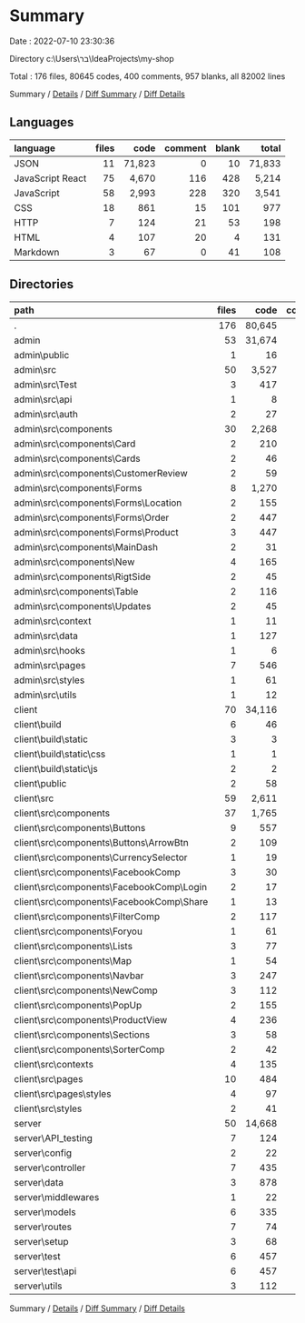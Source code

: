 # Summary

Date : 2022-07-10 23:30:36

Directory c:\\Users\\בר\\IdeaProjects\\my-shop

Total : 176 files,  80645 codes, 400 comments, 957 blanks, all 82002 lines

Summary / [Details](details.md) / [Diff Summary](diff.md) / [Diff Details](diff-details.md)

## Languages
| language | files | code | comment | blank | total |
| :--- | ---: | ---: | ---: | ---: | ---: |
| JSON | 11 | 71,823 | 0 | 10 | 71,833 |
| JavaScript React | 75 | 4,670 | 116 | 428 | 5,214 |
| JavaScript | 58 | 2,993 | 228 | 320 | 3,541 |
| CSS | 18 | 861 | 15 | 101 | 977 |
| HTTP | 7 | 124 | 21 | 53 | 198 |
| HTML | 4 | 107 | 20 | 4 | 131 |
| Markdown | 3 | 67 | 0 | 41 | 108 |

## Directories
| path | files | code | comment | blank | total |
| :--- | ---: | ---: | ---: | ---: | ---: |
| . | 176 | 80,645 | 400 | 957 | 82,002 |
| admin | 53 | 31,674 | 109 | 318 | 32,101 |
| admin\\public | 1 | 16 | 0 | 1 | 17 |
| admin\\src | 50 | 3,527 | 109 | 315 | 3,951 |
| admin\\src\\Test | 3 | 417 | 37 | 48 | 502 |
| admin\\src\\api | 1 | 8 | 0 | 3 | 11 |
| admin\\src\\auth | 2 | 27 | 0 | 7 | 34 |
| admin\\src\\components | 30 | 2,268 | 18 | 186 | 2,472 |
| admin\\src\\components\\Card | 2 | 210 | 6 | 18 | 234 |
| admin\\src\\components\\Cards | 2 | 46 | 0 | 7 | 53 |
| admin\\src\\components\\CustomerReview | 2 | 59 | 0 | 6 | 65 |
| admin\\src\\components\\Forms | 8 | 1,270 | 4 | 75 | 1,349 |
| admin\\src\\components\\Forms\\Location | 2 | 155 | 1 | 16 | 172 |
| admin\\src\\components\\Forms\\Order | 2 | 447 | 0 | 29 | 476 |
| admin\\src\\components\\Forms\\Product | 3 | 447 | 3 | 21 | 471 |
| admin\\src\\components\\MainDash | 2 | 31 | 0 | 5 | 36 |
| admin\\src\\components\\New | 4 | 165 | 0 | 17 | 182 |
| admin\\src\\components\\RigtSide | 2 | 45 | 1 | 6 | 52 |
| admin\\src\\components\\Table | 2 | 116 | 0 | 12 | 128 |
| admin\\src\\components\\Updates | 2 | 45 | 0 | 8 | 53 |
| admin\\src\\context | 1 | 11 | 0 | 4 | 15 |
| admin\\src\\data | 1 | 127 | 6 | 6 | 139 |
| admin\\src\\hooks | 1 | 6 | 22 | 5 | 33 |
| admin\\src\\pages | 7 | 546 | 23 | 43 | 612 |
| admin\\src\\styles | 1 | 61 | 0 | 3 | 64 |
| admin\\src\\utils | 1 | 12 | 0 | 3 | 15 |
| client | 70 | 34,116 | 152 | 364 | 34,632 |
| client\\build | 6 | 46 | 4 | 1 | 51 |
| client\\build\\static | 3 | 3 | 4 | 0 | 7 |
| client\\build\\static\\css | 1 | 1 | 1 | 0 | 2 |
| client\\build\\static\\js | 2 | 2 | 3 | 0 | 5 |
| client\\public | 2 | 58 | 0 | 2 | 60 |
| client\\src | 59 | 2,611 | 148 | 326 | 3,085 |
| client\\src\\components | 37 | 1,765 | 64 | 194 | 2,023 |
| client\\src\\components\\Buttons | 9 | 557 | 33 | 48 | 638 |
| client\\src\\components\\Buttons\\ArrowBtn | 2 | 109 | 0 | 5 | 114 |
| client\\src\\components\\CurrencySelector | 1 | 19 | 0 | 2 | 21 |
| client\\src\\components\\FacebookComp | 3 | 30 | 1 | 6 | 37 |
| client\\src\\components\\FacebookComp\\Login | 2 | 17 | 1 | 3 | 21 |
| client\\src\\components\\FacebookComp\\Share | 1 | 13 | 0 | 3 | 16 |
| client\\src\\components\\FilterComp | 2 | 117 | 12 | 18 | 147 |
| client\\src\\components\\Foryou | 1 | 61 | 3 | 6 | 70 |
| client\\src\\components\\Lists | 3 | 77 | 0 | 12 | 89 |
| client\\src\\components\\Map | 1 | 54 | 2 | 5 | 61 |
| client\\src\\components\\Navbar | 3 | 247 | 9 | 26 | 282 |
| client\\src\\components\\NewComp | 3 | 112 | 0 | 19 | 131 |
| client\\src\\components\\PopUp | 2 | 155 | 0 | 19 | 174 |
| client\\src\\components\\ProductView | 4 | 236 | 0 | 17 | 253 |
| client\\src\\components\\Sections | 3 | 58 | 0 | 11 | 69 |
| client\\src\\components\\SorterComp | 2 | 42 | 4 | 5 | 51 |
| client\\src\\contexts | 4 | 135 | 2 | 29 | 166 |
| client\\src\\pages | 10 | 484 | 18 | 52 | 554 |
| client\\src\\pages\\styles | 4 | 97 | 0 | 12 | 109 |
| client\\src\\styles | 2 | 41 | 0 | 4 | 45 |
| server | 50 | 14,668 | 139 | 272 | 15,079 |
| server\\API_testing | 7 | 124 | 21 | 53 | 198 |
| server\\config | 2 | 22 | 0 | 5 | 27 |
| server\\controller | 7 | 435 | 1 | 38 | 474 |
| server\\data | 3 | 878 | 0 | 6 | 884 |
| server\\middlewares | 1 | 22 | 0 | 4 | 26 |
| server\\models | 6 | 335 | 0 | 24 | 359 |
| server\\routes | 7 | 74 | 66 | 38 | 178 |
| server\\setup | 3 | 68 | 0 | 10 | 78 |
| server\\test | 6 | 457 | 23 | 63 | 543 |
| server\\test\\api | 6 | 457 | 23 | 63 | 543 |
| server\\utils | 3 | 112 | 25 | 17 | 154 |

Summary / [Details](details.md) / [Diff Summary](diff.md) / [Diff Details](diff-details.md)